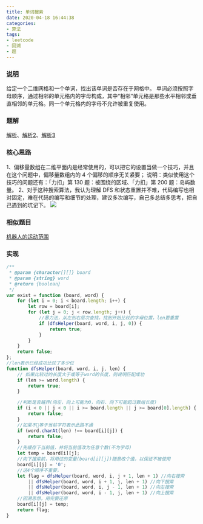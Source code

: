 ```yaml
---
title: 单词搜索
date: 2020-04-18 16:44:38
categories:
- 算法
tags:
- leetcode
- 回溯
- 题
---
```


### [说明](https://leetcode-cn.com/problems/word-search/)

给定一个二维网格和一个单词，找出该单词是否存在于网格中。
单词必须按照字母顺序，通过相邻的单元格内的字母构成，其中“相邻”单元格是那些水平相邻或垂直相邻的单元格。同一个单元格内的字母不允许被重复使用。
<!-- more -->
### 题解
[解析](https://leetcode-cn.com/problems/ju-zhen-zhong-de-lu-jing-lcof/solution/hui-su-fa-dan-ci-sou-suo-by-luckyxutao/)、[解析2](https://leetcode-cn.com/problems/word-search/solution/zai-er-wei-ping-mian-shang-shi-yong-hui-su-fa-pyth/)、[解析3](https://leetcode-cn.com/problems/word-search/solution/tu-jie-di-gui-shen-du-you-xian-sou-suo-by-z1m/)

### 核心思路
1、偏移量数组在二维平面内是经常使用的，可以把它的设置当做一个技巧，并且在这个问题中，偏移量数组内的 4 个偏移的顺序无关紧要；
说明：类似使用这个技巧的问题还有：「力扣」第 130 题：被围绕的区域、「力扣」第 200 题：岛屿数量。
2、对于这种搜索算法，我认为理解 DFS 和状态重置并不难，代码编写也相对固定，难在代码的编写和细节的处理，建议多次编写，自己多总结多思考，把自己遇到的坑记下。
![](https://s1.ax1x.com/2020/05/07/YeHinJ.gif)
### 相似题目
[机器人的运动范围](/2020/04/09/ju-zhen-zhong-de-lu-jing-lcof/)
### 实现

```javascript
/**
 * @param {character[][]} board
 * @param {string} word
 * @return {boolean}
 */
var exist = function (board, word) {
    for (let i = 0; i < board.length; i++) {
        let row = board[i];
        for (let j = 0; j < row.length; j++) {
            //暴力法，从左到右层次查找，找到开始比较的字母位置，len要重置
            if (dfsHelper(board, word, i, j, 0)) {
                return true;
            }
        }
    }
    return false;
};
//len表示已经成功比较了多少位
function dfsHelper(board, word, i, j, len) {
    // 如果比较过的长度大于或等于word的长度，则说明匹配成功
    if (len >= word.length) {
        return true;
    }

    //判断是否越界(向左，向上可能为0，向右、向下可能超过数组长度)
    if (i < 0 || j < 0 || i >= board.length || j >= board[0].length) {
        return false;
    }
    //如果不等于当前字符表示此路不通
    if (word.charAt(len) !== board[i][j]) {
        return false;
    }
    //先缓存下当前值，并将当前值改为任意个数(不为字母)
    let temp = board[i][j];
    //向下搜索前，将用过的变量(board[i][j])随意改个值，以保证不被使用
    board[i][j] = '0';
    //这4个顺序不重要，
    let flag = dfsHelper(board, word, i, j + 1, len + 1) //向右搜索
        || dfsHelper(board, word, i + 1, j, len + 1) //向下搜索
        || dfsHelper(board, word, i, j - 1, len + 1) //向左搜索
        || dfsHelper(board, word, i - 1, j, len + 1) //向上搜索
    //回溯思想，用完要还原
    board[i][j] = temp;
    return flag;
}
```